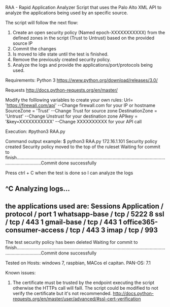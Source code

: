 
RAA - Rapid Application Analyzer
Script that uses the Palo Alto XML API to analyze the applications being used by an specific source.

The script will follow the next flow:
1. Create an open security policy (Named epoch-XXXXXXXXXXX) from the defined zones in the script (Trust to Untrust) based on the provided source IP
2. Commit the changes
3. Is moved to idle state until the test is finished.
4. Remove the previously created security policy.
5. Analyze the logs and provide the applications/port/protocols being used.

Requirements:
Python 3
https://www.python.org/download/releases/3.0/

Requests
http://docs.python-requests.org/en/master/

Modify the folllowing variables to create your own rules:
Url= 'https://firewall.com/api' --Change firewall.com for your IP or hostname
SourceZone = 'Trust'			--Change Trust for source zone
DestinationZone = 'Untrust'		--Change Unstrust for your destination zone
APIkey = '&key=XXXXXXXXXXX'		--Change XXXXXXXXXX for your API call

Execution:
#python3 RAA.py <Ip-address>

Command output example:
$ python3 RAA.py 172.16.1.101
Security policy created
Security policy moved to the top of the ruleset
Waiting for commit to finish................................................................................................................................................Commit done successfully 

Press ctrl + C when the test is done so I can analyze the logs

^C
 Analyzing logs...
-----------------------------------------------------------
the applications used are:
Sessions	Application / protocol / port
1		whatsapp-base / tcp / 5222
8		ssl / tcp / 443
1		gmail-base / tcp / 443
1		office365-consumer-access / tcp / 443
3		imap / tcp / 993
-----------------------------------------------------------

The test security policy has been deleted
Waiting for commit to finish................................................................................................................................................Commit done successfully 

Tested on
Hosts: windows 7, raspbian, MACos el capitan.
PAN-OS: 7.1

Known issues:
1. The certificate must be trusted by the endpoint executing the script otherwise the HTTPs call will faill. The script could be modified to not verify the certificate but it's not recommended.
http://docs.python-requests.org/en/master/user/advanced/#ssl-cert-verification